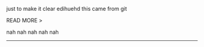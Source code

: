 just to make it clear
edihuehd
this came from git

READ MORE >

nah nah nah nah nah
_____________________
